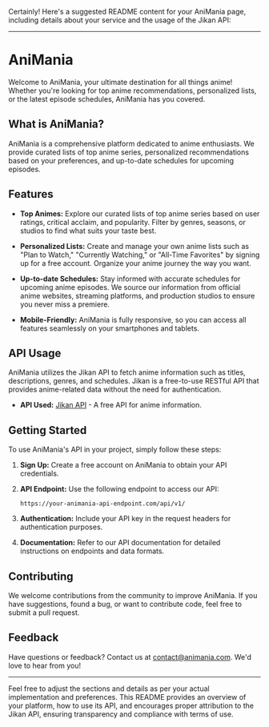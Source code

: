 Certainly! Here's a suggested README content for your AniMania page, including details about your service and the usage of the Jikan API:

---

# AniMania

Welcome to AniMania, your ultimate destination for all things anime! Whether you're looking for top anime recommendations, personalized lists, or the latest episode schedules, AniMania has you covered.

## What is AniMania?

AniMania is a comprehensive platform dedicated to anime enthusiasts. We provide curated lists of top anime series, personalized recommendations based on your preferences, and up-to-date schedules for upcoming episodes.

## Features

- **Top Animes:** Explore our curated lists of top anime series based on user ratings, critical acclaim, and popularity. Filter by genres, seasons, or studios to find what suits your taste best.
  
- **Personalized Lists:** Create and manage your own anime lists such as "Plan to Watch," "Currently Watching," or "All-Time Favorites" by signing up for a free account. Organize your anime journey the way you want.
  
- **Up-to-date Schedules:** Stay informed with accurate schedules for upcoming anime episodes. We source our information from official anime websites, streaming platforms, and production studios to ensure you never miss a premiere.
  
- **Mobile-Friendly:** AniMania is fully responsive, so you can access all features seamlessly on your smartphones and tablets.

## API Usage

AniMania utilizes the Jikan API to fetch anime information such as titles, descriptions, genres, and schedules. Jikan is a free-to-use RESTful API that provides anime-related data without the need for authentication.

- **API Used:** [Jikan API](https://jikan.moe) - A free API for anime information.

## Getting Started

To use AniMania's API in your project, simply follow these steps:

1. **Sign Up:** Create a free account on AniMania to obtain your API credentials.
   
2. **API Endpoint:** Use the following endpoint to access our API:
   ```
   https://your-animania-api-endpoint.com/api/v1/
   ```

3. **Authentication:** Include your API key in the request headers for authentication purposes.

4. **Documentation:** Refer to our API documentation for detailed instructions on endpoints and data formats.

## Contributing

We welcome contributions from the community to improve AniMania. If you have suggestions, found a bug, or want to contribute code, feel free to submit a pull request.

## Feedback

Have questions or feedback? Contact us at [contact@animania.com](mailto:contact@animania.com). We'd love to hear from you!

---

Feel free to adjust the sections and details as per your actual implementation and preferences. This README provides an overview of your platform, how to use its API, and encourages proper attribution to the Jikan API, ensuring transparency and compliance with terms of use.
